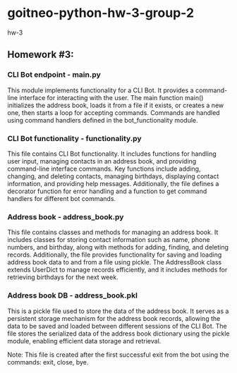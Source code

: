 # goitneo-python-hw-3-group-2
hw-3

## Homework #3:

### CLI Bot endpoint - main.py
This module implements functionality for a CLI Bot. It provides a command-line interface for interacting with the user. The main function main() initializes the address book, loads it from a file if it exists, or creates a new one, then starts a loop for accepting commands. Commands are handled using command handlers defined in the bot_functionality module.

### CLI Bot  functionality - functionality.py
This file contains CLI Bot functionality. It includes functions for handling user input, managing contacts in an address book, and providing command-line interface commands. Key functions include adding, changing, and deleting contacts, managing birthdays, displaying contact information, and providing help messages. Additionally, the file defines a decorator function for error handling and a function to get command handlers for different bot commands.

### Address book - address_book.py
This file contains classes and methods for managing an address book. It includes classes for storing contact information such as name, phone numbers, and birthday, along with methods for adding, finding, and deleting records. Additionally, the file provides functionality for saving and loading address book data to and from a file using pickle. The AddressBook class extends UserDict to manage records efficiently, and it includes methods for retrieving birthdays for the next week.

### Address book DB - address_book.pkl
This is a pickle file used to store the data of the address book. It serves as a persistent storage mechanism for the address book records, allowing the data to be saved and loaded between different sessions of the CLI Bot. The file stores the serialized data of the address book dictionary using the pickle module, enabling efficient data storage and retrieval.

Note: This file is created after the first successful exit from the bot using the commands: exit, close, bye.